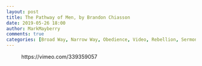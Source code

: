 ```yaml
---
layout: post
title: The Pathway of Men, by Brandon Chiasson
date: 2019-05-26 18:00
author: MarkMayberry
comments: true
categories: [Broad Way, Narrow Way, Obedience, Video, Rebellion, Sermon]
---
```

<!-- wp:core-embed/vimeo {"url":"https://vimeo.com/339359057","type":"video","providerNameSlug":"vimeo","className":"wp-embed-aspect-4-3 wp-has-aspect-ratio"} -->
<figure class="wp-block-embed-vimeo wp-block-embed is-type-video is-provider-vimeo wp-embed-aspect-4-3 wp-has-aspect-ratio"><div class="wp-block-embed__wrapper">
https://vimeo.com/339359057
</div></figure>
<!-- /wp:core-embed/vimeo -->
